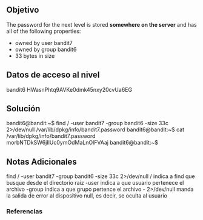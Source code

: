 ## Objetivo
The password for the next level is stored **somewhere on the server** and has all of the following properties:

- owned by user bandit7
- owned by group bandit6
- 33 bytes in size
[](https://github.com/armandoportillo0101/Seguridad-de-Redes/blob/main/Plantilla.md#objetivo)

## Datos de acceso al nivel
bandit6
HWasnPhtq9AVKe0dmk45nxy20cvUa6EG
[](https://github.com/armandoportillo0101/Seguridad-de-Redes/blob/main/Plantilla.md#datos-de-acceso-al-nivel)

## Solución
bandit6@bandit:~$ find / -user bandit7 -group bandit6 -size 33c 2>/dev/null
/var/lib/dpkg/info/bandit7.password
bandit6@bandit:~$ cat /var/lib/dpkg/info/bandit7.password
morbNTDkSW6jIlUc0ymOdMaLnOlFVAaj
bandit6@bandit:~$
[](https://github.com/armandoportillo0101/Seguridad-de-Redes/blob/main/Plantilla.md#soluci%C3%B3n)

## Notas Adicionales
find / -user bandit7 -group bandit6 -size 33c 2>/dev/null
	/ indica a find que busque desde el directorio raiz
	-user indica a que usuario pertenece el archivo
	-group indica a que grupo pertence el archivo
	- 2>/dev/null manda la salida de error al dispositivo null, es decir, se oculta al usuario

[](https://github.com/armandoportillo0101/Seguridad-de-Redes/blob/main/Plantilla.md#notas-adicionales)

### Referencias

